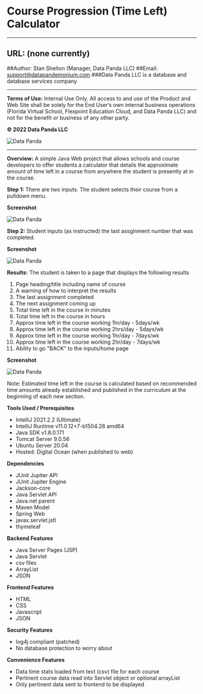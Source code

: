 <!-- Headings -->
# Course Progression (Time Left) Calculator
___
## URL: (none currently)
##Author: Stan Shelton (Manager, Data Panda LLC)
##Email: support@datapandemonium.com
###Data Panda LLC is a database and database services company
___
__Terms of Use:__  Internal Use Only. All access to and use of the Product and Web Site shall be solely for the End User’s own internal business operations (Florida Virtual School, Flexpoint Education Cloud, and Data Panda LLC) and not for the benefit or business of any other party.

__© 2022 Data Panda LLC__

![Data Panda](https://drive.google.com/uc?export=view&id=1I5KWAh7O4AUzTqjkLQkdtfD8JVnBIMyh)
___
__Overview:__ A simple Java Web project that allows schools and course developers to offer students a calculator that details the approximate amount of time left in a course from anywhere the student is presently at in the course.

__Step 1:__ There are two inputs. The student selects their course from a pulldown menu.

__Screenshot__

![Data Panda](https://drive.google.com/uc?export=view&id=1aieOVlZRd9n7QSsItLWeMMblas5FqRm6)

__Step 2:__ Student inputs (as instructed) the last assginment number that was completed.

__Screenshot__

![Data Panda](https://drive.google.com/uc?export=view&id=1hh1Pq2VyfsncbQAmTAYUpV6bGUyP7uXO)

__Results:__ The student is taken to a page that displays the following results
1. Page heading/title including name of course
2. A warning of how to interpret the results
3. The last assignment completed
4. The next assignment coming up
5. Total time left in the course in minutes
6. Total time left in the course in hours
7. Approx time left in the course working 1hr/day - 5days/wk
8. Approx time left in the course working 2hrs/day - 5days/wk
9. Approx time left in the course working 1hr/day - 7days/wk
10. Approx time left in the course working 2hr/day - 7days/wk
11. Ability to go "BACK" to the inputs/home page

__Screenshot__

![Data Panda](https://drive.google.com/uc?export=view&id=1RGMU5s4iYV2jN1B6dXrkxy1ft8xoATG3)

Note: Estimated time left in the course is calculated based on recommended time amounts already established and published in the curriculum at the beginning of each new section.

__Tools Used / Prerequisites__
* IntelliJ 2021.2.2 (Ultimate)
* IntelliJ Runtime v11.0.12+7-b1504.28 amd64
* Java SDK v1.8.0.171
* Tomcat Server 9.0.56
* Ubuntu Server 20.04
* Hosted: Digital Ocean (when published to web)

__Dependencies__
* JUnit Jupiter API
* JUnit Jupiter Engine
* Jackson-core
* Java Servlet API
* Java.net parent
* Maven Model
* Spring Web
* javax.servlet.jstl
* thymeleaf

__Backend Features__
* Java Server Pages (JSP)
* Java Servlet
* csv files
* ArrayList
* JSON

__Frontend Features__
* HTML
* CSS
* Javascript
* JSON

__Security Features__
* log4j compliant (patched)
* No database protection to worry about

__Convenience Features__
* Data time stats loaded from text (csv) file for each course
* Pertinent course data read into Servlet object or optional arrayList
* Only pertinent data sent to frontend to be displayed